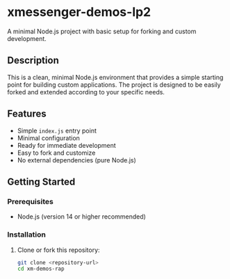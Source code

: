 # xmessenger-demos-lp2

A minimal Node.js project with basic setup for forking and custom development.

## Description

This is a clean, minimal Node.js environment that provides a simple starting point for building custom applications. The project is designed to be easily forked and extended according to your specific needs.

## Features

- Simple `index.js` entry point
- Minimal configuration
- Ready for immediate development
- Easy to fork and customize
- No external dependencies (pure Node.js)

## Getting Started

### Prerequisites

- Node.js (version 14 or higher recommended)

### Installation

1. Clone or fork this repository:
   ```bash
   git clone <repository-url>
   cd xm-demos-rap
   